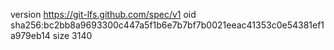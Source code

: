 version https://git-lfs.github.com/spec/v1
oid sha256:bc2bb8a9693300c447a5f1b6e7b7bf7b0021eeac41353c0e54381ef1a979eb14
size 3140

